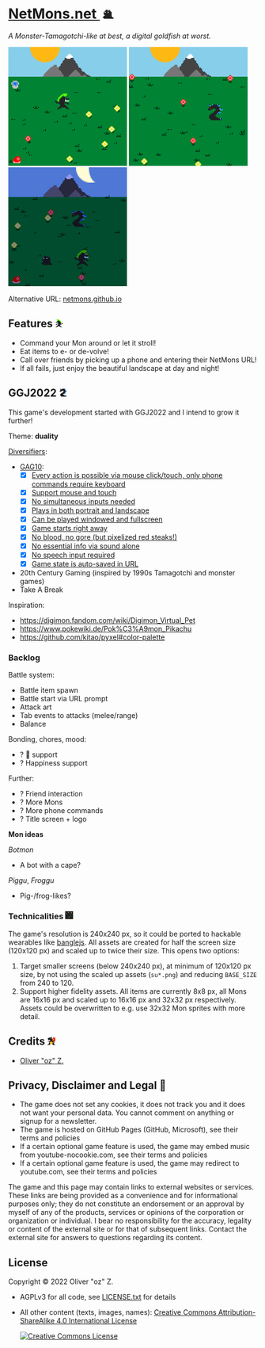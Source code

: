 # [NetMons.net ![](a/sugooh.png)](https://netmons.net)

*A Monster-Tamagotchi-like at best, a digital goldfish at worst.*

![Be the Mon!](screenshots/screen0.png)
![Evolve to various creatures!](screenshots/screen1.png)
![Call friends and have a party at night!](screenshots/screen2.png)

Alternative URL: [netmons.github.io](https://netmons.github.io)

## Features ![](a/trolmon.png)

* Command your Mon around or let it stroll!
* Eat items to e- or de-volve!
* Call over friends by picking up a phone and entering their NetMons URL!
* If all fails, just enjoy the beautiful landscape at day and night!

## GGJ2022 ![](a/nessya.png)

This game's development started with GGJ2022 and I intend to grow it further!

Theme: **duality**

[Diversifiers](https://globalgamejam.org/news/ggj-2022-diversifiers):

* [GAG10](http://www.gameaccessibilityguidelines.com/):
    * [x] [Every action is possible via mouse click/touch, only phone commands require keyboard](https://gameaccessibilityguidelines.com/ensure-that-all-areas-of-the-user-interface-can-be-accessed-using-the-same-input-method-as-the-gameplay/)
    * [x] [Support mouse and touch](http://gameaccessibilityguidelines.com/support-more-than-one-input-device)
    * [x] [No simultaneous inputs needed](http://gameaccessibilityguidelines.com/ensure-that-multiple-simultaneous-actions-eg-clickdrag-or-swipe-are-not-required-and-included-only-as-a-supplementary-alternative-input-method)
    * [x] [Plays in both portrait and landscape](http://gameaccessibilityguidelines.com/allow-play-in-both-landscape-and-portrait)
    * [x] [Can be played windowed and fullscreen](http://gameaccessibilityguidelines.com/if-producing-a-pc-game-support-windowed-mode-for-compatibility-with-overlaid-virtual-keyboards)
    * [x] [Game starts right away](http://gameaccessibilityguidelines.com/allow-the-game-to-be-started-without-the-need-to-navigate-through-multiple-levels-of-menus)
    * [x] [No blood, no gore (but pixelized red steaks!)](http://gameaccessibilityguidelines.com/provide-an-option-to-disable-blood-and-gore/)
    * [x] [No essential info via sound alone](http://gameaccessibilityguidelines.com/ensure-no-essential-information-is-conveyed-by-sounds-alone)
    * [x] [No speech input required](http://gameaccessibilityguidelines.com/ensure-that-speech-input-is-not-required-and-included-only-as-a-supplementary-alternative-input-method)
    * [x] [Game state is auto-saved in URL](http://gameaccessibilityguidelines.com/provide-an-autosave-feature)
* 20th Century Gaming (inspired by 1990s Tamagotchi and monster games)
* Take A Break

Inspiration:

* https://digimon.fandom.com/wiki/Digimon_Virtual_Pet
* https://www.pokewiki.de/Pok%C3%A9mon_Pikachu
* https://github.com/kitao/pyxel#color-palette

### Backlog

Battle system:

* Battle item spawn
* Battle start via URL prompt
* Attack art
* Tab events to attacks (melee/range)
* Balance

Bonding, chores, mood:

* ? 💩 support
* ? Happiness support

Further:

* ? Friend interaction
* ? More Mons
* ? More phone commands
* ? Title screen + logo

**Mon ideas**

*Botmon*

* A bot with a cape?

*Piggu*, *Froggu*

* Pig-/frog-likes?

### Technicalities ![](a/glitchee.png)

The game's resolution is 240x240 px, so it could be ported to hackable wearables like [banglejs](https://banglejs.com/).
All assets are created for half the screen size (120x120 px) and scaled up to twice their size.
This opens two options:

1. Target smaller screens (below 240x240 px), at minimum of 120x120 px size, by not using the scaled up assets (`su*.png`) and reducing `BASE_SIZE` from 240 to 120.
2. Support higher fidelity assets. All items are currently 8x8 px, all Mons are 16x16 px and scaled up to 16x16 px and 32x32 px respectively.
  Assets could be overwritten to e.g. use 32x32 Mon sprites with more detail.

## Credits ![](a/drakano.png)

* [Oliver "oz" Z.](https://oliz.io)

## Privacy, Disclaimer and Legal 💩

* The game does not set any cookies, it does not track you and it does not want your personal data. You cannot comment on anything or signup for a newsletter.
* The game is hosted on GitHub Pages (GitHub, Microsoft), see their terms and policies
* If a certain optional game feature is used, the game may embed music from youtube-nocookie.com, see their terms and policies
* If a certain optional game feature is used, the game may redirect to youtube.com, see their terms and policies

The game and this page may contain links to external websites or services. These links are being provided as a convenience and for informational purposes only; they do not constitute an endorsement or an approval by myself of any of the products, services or opinions of the corporation or organization or individual. I bear no responsibility for the accuracy, legality or content of the external site or for that of subsequent links. Contact the external site for answers to questions regarding its content.

## License

Copyright © 2022 Oliver "oz" Z.

* AGPLv3 for all code, see [LICENSE.txt](LICENSE.txt) for details
* All other content (texts, images, names): <a rel="license" href="https://creativecommons.org/licenses/by-sa/4.0/">Creative Commons Attribution-ShareAlike 4.0 International License</a>

  <a rel="license" href="http://creativecommons.org/licenses/by-sa/4.0/"><img alt="Creative Commons License" style="border-width:0" src="https://i.creativecommons.org/l/by-sa/4.0/88x31.png" /></a>
